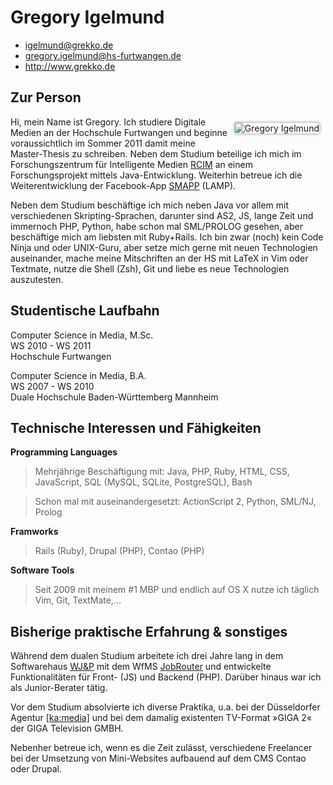 # Gregory Igelmund

 * <igelmund@grekko.de>
 * <gregory.igelmund@hs-furtwangen.de>
 * <http://www.grekko.de>

## Zur Person 

<img style="float: right; margin: 10px; box-shadow: 0 0 5px #888; " src="http://grekko.de/greg-cv.jpg" alt="Gregory Igelmund"
title="Das bin ich" />

Hi, mein Name ist Gregory. Ich studiere Digitale Medien an der
Hochschule Furtwangen und beginne voraussichtlich im Sommer 2011 damit
meine Master-Thesis zu schreiben. Neben dem Studium beteilige ich mich im
Forschungszentrum für Intelligente Medien
<a href="http://im.dm.hs-furtwangen.de" alt="RCIM" title="RCIM">RCIM</a>
an einem Forschungsprojekt mittels Java-Entwicklung. Weiterhin betreue
ich die Weiterentwicklung der Facebook-App
<a href="http://apps.facebook.com/smapp_de">SMAPP</a> (LAMP).

Neben dem Studium beschäftige ich mich neben Java vor allem  mit verschiedenen
Skripting-Sprachen, darunter sind AS2, JS, lange Zeit und immernoch PHP, Python,
habe schon mal SML/PROLOG gesehen, aber beschäftige mich am liebsten mit
Ruby+Rails. Ich bin zwar (noch) kein Code Ninja und oder UNIX-Guru, aber setze
mich gerne mit neuen Technologien auseinander, mache meine Mitschriften
an der HS mit LaTeX in Vim oder Textmate, nutze die Shell (Zsh), Git und
liebe es neue Technologien auszutesten.

## Studentische Laufbahn

Computer Science in Media, M.Sc.  
WS 2010 - WS 2011  
Hochschule Furtwangen  

Computer Science in Media, B.A.  
WS 2007 - WS 2010  
Duale Hochschule Baden-Württemberg Mannheim  


## Technische Interessen und Fähigkeiten

**Programming Languages**

 > Mehrjährige Beschäftigung mit:  Java, PHP, Ruby, HTML, CSS, JavaScript, SQL (MySQL, SQLite, PostgreSQL), Bash

 > Schon mal mit auseinandergesetzt: ActionScript 2, Python, SML/NJ, Prolog


**Framworks**

 > Rails (Ruby), Drupal (PHP), Contao (PHP)


**Software Tools**

 > Seit 2009 mit meinem #1 MBP und endlich auf OS X nutze ich täglich Vim, Git, TextMate,…


## Bisherige praktische Erfahrung &amp; sonstiges

Während dem dualen Studium arbeitete ich drei Jahre lang in dem
Softwarehaus <a href="http://www.wjp.de">WJ&amp;P</a> mit dem WfMS <a
href="http://www.jobrouter.de">JobRouter</a> und entwickelte
Funktionalitäten für Front- (JS) und Backend (PHP). Darüber hinaus war
ich als Junior-Berater tätig.

Vor dem Studium absolvierte ich diverse Praktika, u.a. bei der
Düsseldorfer Agentur <a href="http://www.kamedia.de/" alt="ka:media"
title="ka:media">[ka:media]</a> und bei dem damalig existenten
TV-Format »GIGA 2« der GIGA Television GMBH.

Nebenher betreue ich, wenn es die Zeit zulässt, verschiedene Freelancer
bei der Umsetzung von Mini-Websites aufbauend auf dem CMS Contao oder
Drupal.
